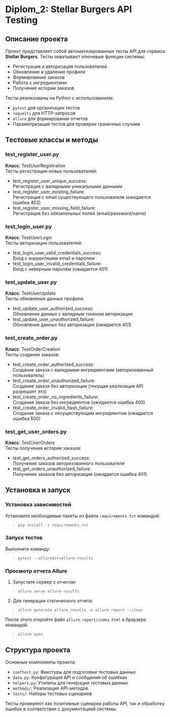 # Diplom_2: Stellar Burgers API Testing

## Описание проекта
Проект представляет собой автоматизированные тесты API для сервиса **Stellar Burgers**. Тесты охватывают ключевые функции системы:
- Регистрация и авторизация пользователей
- Обновление и удаление профиля
- Формирование заказов
- Работа с ингредиентами
- Получение истории заказов

Тесты реализованы на Python с использованием:
- `pytest` для организации тестов
- `requests` для HTTP-запросов
- `allure` для формирования отчетов
- Параметризация тестов для проверки граничных случаев

## Тестовые классы и методы

### test_register_user.py
**Класс**: TestUserRegistration  
Тесты регистрации новых пользователей:

- test_register_user_unique_success:  
  Регистрация с валидными уникальными данными
- test_register_user_existing_failure:  
  Регистрация с email существующего пользователя (ожидается ошибка 403)
- test_register_user_missing_field_failure:  
  Регистрация без обязательных полей (email/password/name)

### test_login_user.py
**Класс**: TestUserLogin  
Тесты авторизации пользователей:

- test_login_user_valid_credentials_success:  
  Вход с корректными email и паролем
- test_login_user_invalid_credentials_failure:  
  Вход с неверным паролем (ожидается 401)

### test_update_user.py
**Класс**: TestUserUpdate  
Тесты обновления данных профиля:

- test_update_user_authorized_success:  
  Обновление данных с валидным токеном авторизации
- test_update_user_unauthorized_failure:  
  Обновление данных без авторизации (ожидается 401)

### test_create_order.py
**Класс**: TestOrderCreation  
Тесты создания заказов:

- test_create_order_authorized_success:  
  Создание заказа с валидными ингредиентами (авторизованный пользователь)
- test_create_order_unauthorized_failure:  
  Создание заказа без авторизации (текущая реализация API разрешает это)
- test_create_order_no_ingredients_failure:  
  Создание заказа без ингредиентов (ожидается ошибка 400)
- test_create_order_invalid_hash_failure:  
  Создание заказа с несуществующим ингредиентом (ожидается ошибка 500)

### test_get_user_orders.py
**Класс**: TestUserOrders  
Тесты получения истории заказов:

- test_get_orders_authorized_success:  
  Получение заказов авторизованного пользователя
- test_get_orders_unauthorized_failure:  
  Получение заказов без авторизации (ожидается ошибка 401)

## Установка и запуск

### Установка зависимостей
Установите необходимые пакеты из файла `requirements.txt` командой:  
> `pip install -r requirements.txt`

### Запуск тестов
Выполните команду:  
> `pytest --alluredir=allure-results`

### Просмотр отчета Allure
1. Запустите сервер с отчетом:  
> `allure serve allure-results`

2. Для генерации статического отчета:  
> `allure generate allure_results -o allure-report --clean`

После этого откройте файл `allure-report/index.html` в браузере командой:
> `allure open`

## Структура проекта
Основные компоненты проекта:
- `conftest.py`: Фикстуры для подготовки тестовых данных
- `data.py`: Конфигурация API и сообщения об ошибках
- `helpers.py`: Утилиты для генерации тестовых данных
- `methods/`: Реализация API-методов
- `tests/`: Наборы тестовых сценариев

Тесты проверяют как позитивные сценарии работы API, так и обработку ошибок в соответствии с документацией системы.